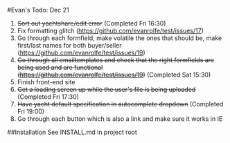 #Evan's Todo: Dec 21
1. ~~Sort out yachtshare/edit error~~ (Completed Fri 16:30)
2. Fix formatting glitch (https://github.com/evanrolfe/test/issues/17)
3. Go through each formfield, make volatile the ones that should be, make first/last names for both buyer/seller (https://github.com/evanrolfe/test/issues/19)
4. ~~Go through all emailtemplates and check that the right formfields are being used and are functional (https://github.com/evanrolfe/test/issues/19)~~ (Completed Sat 15:30)
5. Finish front-end site
6. ~~Get a loading screen up while the user's file is being uploaded~~ (Completed Fri 17:30)
7. ~~Have yacht default specification in autocomplete dropdown~~ (Completed Fri 19:00)
8. Go through each button which is also a link and make sure it works in IE

##Installation
See INSTALL.md in project root